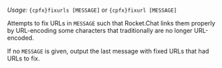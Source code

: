 *Usage:* `{cpfx}fixurls [MESSAGE]` or `{cpfx}fixurl [MESSAGE]`

Attempts to fix URLs in `MESSAGE` such that Rocket.Chat links them properly by URL-encoding some characters that traditionally are no longer URL-encoded.

If no `MESSAGE` is given, output the last message with fixed URLs that had URLs to fix.
